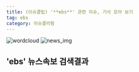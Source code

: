 ```yaml
---
title: (이슈클립) '**ebs**' 관련 이슈, 기사 모아 보기
tag: ebs
category: 이슈클리핑
---
```

![wordcloud](https://s3.ap-northeast-2.amazonaws.com/lyrics101-wordcloud/2018-09-26-1537927207.png)
![news_img](https://user-images.githubusercontent.com/42597476/44507050-1206f400-a6e4-11e8-8d98-7ffbfebb353f.png)
## **'**ebs**'** 뉴스속보 검색결과

